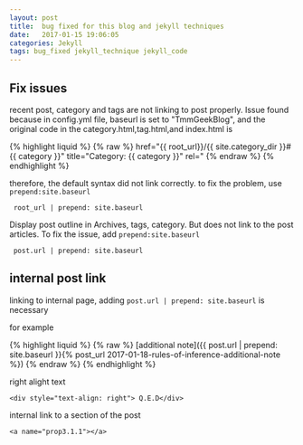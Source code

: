 ```yaml
---
layout: post
title:  bug fixed for this blog and jekyll techniques
date:   2017-01-15 19:06:05
categories: Jekyll
tags: bug_fixed jekyll_technique jekyll_code
---
```


## Fix issues

recent post, category and tags are not linking to post properly. Issue found because in config.yml file, baseurl is set to "TmmGeekBlog", and the original code in the category.html,tag.html,and index.html is 





{% highlight liquid %}
{% raw %}
href="{{ root_url}}/{{ site.category_dir }}#{{ category }}" title="Category: {{ category }}" rel="
{% endraw %}
{% endhighlight %}  


therefore, the default syntax did not link correctly. to fix the problem, use `prepend:site.baseurl`

```liquid
 root_url | prepend: site.baseurl

```

Display post outline in Archives, tags, category. But does not link to the post articles. To fix the issue, add
`prepend:site.baseurl`

```
 post.url | prepend: site.baseurl 
```

## internal post link

linking to internal page, adding `post.url | prepend: site.baseurl` is necessary

for example 

{% highlight liquid %}
{% raw %}
[additional note]({{ post.url | prepend: site.baseurl }}{% post_url 2017-01-18-rules-of-inference-additional-note %})
{% endraw %}
{% endhighlight %}  


right alight text

```
<div style="text-align: right"> Q.E.D</div>

```

internal link to a section of the post

```
<a name="prop3.1.1"></a>
```
